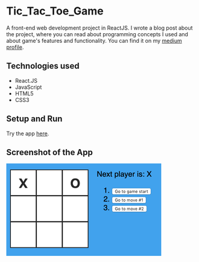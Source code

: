 # Tic_Tac_Toe_Game
A front-end web development project in ReactJS. I wrote a blog post about the project, where you can read about programming concepts I used and about game's features and functionality. You can find it on my [medium profile](https://medium.com/@marko.libor/my-first-react-js-game-8d8b8e07731b).

## Technologies used
* React.JS
* JavaScript 
* HTML5
* CSS3

## Setup and Run

Try the app [here](https://mnx4x.codesandbox.io/).

## Screenshot of the App
![Screenshot of the App](./screenshot.png)